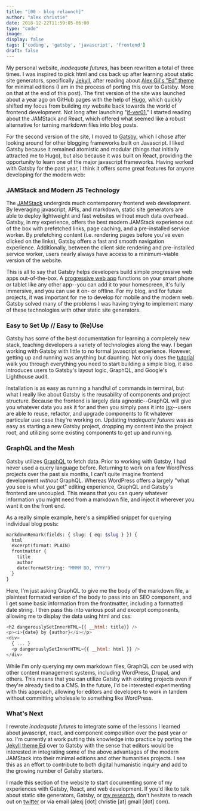 ```yaml
---
title: "[00 - blog relaunch]"
author: "alex christie"
date: 2018-12-22T11:59:05-06:00
type: "code"
image: 
display: false
tags: ['coding', 'gatsby', 'javascript', 'frontend']
draft: false
---
```


My personal website, *inadequate futures*, has been rewritten a total of three times. I was inspired to pick html and css back up after learning about static site generators, specifically [Jekyll](https://jekyllrb.com/), after reading about [Alex Gil's "Ed" theme](https://elotroalex.github.io/ed/about/) for minimal editions (I am in the process of porting this over to Gatsby. More on that at the end of this post). The first version of the site was launched about a year ago on GitHub pages with the help of [Hugo](https://gohugo.io/), which quickly shifted my focus from building *my* website back towards the world of frontend development. Not long after launching "[if-ver01](https://inadeqtfuturs.github.io/)," I started reading about the JAMStack and React, which offered what seemed like a robust alternative for turning markdown files into blog posts.

<!--more-->

For the second version of the site, I moved to [Gatsby](https://www.gatsbyjs.org/), which I chose after looking around for other blogging frameworks built on Javascript. I liked Gatsby because it remained atomistic and modular (things that initially attracted me to Hugo), but also because it was built on React, providing the opportunity to learn one of the major javascript frameworks. Having worked with Gatsby for the past year, I think it offers some great features for anyone developing for the modern web:

### JAMStack and Modern JS Technology

The [JAMStack](https://jamstack.org/) undergirds much contemporary frontend web development. By leveraging javascript, APIs, and markdown, static site generators are able to deploy lightweight and fast websites without much data overhead. Gatsby, in my experience, offers the best modern JAMStack experience out of the box with prefetched links, page caching, and a pre-installed service worker. By prefetching content (i.e. rendering pages before you've even clicked on the links), Gatsby offers a fast and smooth navigation experience. Additionally, between the client side rendering and pre-installed service worker, users nearly always have access to a minimum-viable version of the website.

This is all to say that Gatsby helps developers build simple progressive web apps out-of-the-box. A [progressive web app](https://developers.google.com/web/progressive-web-apps/) functions on your smart phone or tablet like any other app--you can add it to your homescreen, it's fully immersive, and you can use it on- or offline. For my blog, and for future projects, it was important for me to develop for mobile and the modern web. Gatsby solved many of the problems I was having trying to implement many of these technologies with other static site generators.

### Easy to Set Up // Easy to (Re)Use

Gatsby has some of the best documentation for learning a completely new stack, teaching developers a variety of technologies along the way. I began working with Gatsby with little to no formal javascript experience. However, getting up and running was anything but daunting. Not only does the [tutorial](https://www.gatsbyjs.org/tutorial/) walk you through everything you need to start building a simple blog, it also introduces users to Gatsby's layout logic, GraphQL, and Google's Lighthouse audit.

Installation is as easy as running a handful of commands in terminal, but what I really like about Gatsby is the reusability of components and project structure. Because the frontend is largely data agnostic--GraphQL will give you whatever data you ask it for and then you simply pass it into [jsx](https://reactjs.org/docs/introducing-jsx.html)--users are able to reuse, refactor, and upgrade components to fit whatever particular use case they're working on. Updating *inadequate futures* was as easy as starting a new Gatsby project, dropping my content into the project root, and utilizing some existing components to get up and running.

### GraphQL and the Mesh

Gatsby utilizes [GraphQL](https://graphql.org/) to fetch data. Prior to working with Gatsby, I had never used a query language before. Returning to work on a few WordPress projects over the past six months, I can't quite imagine frontend development *without* GraphQL. Whereas WordPress offers a largely "what you see is what you get" editing experience, GraphQL and Gatsby's frontend are  uncoupled. This means that you can query whatever information you might need from a markdown file, and inject it wherever you want it on the front end.

As a really simple example, here's a simplified snippet for querying individual blog posts:

```GraphQL
markdownRemark(fields: { slug: { eq: $slug } }) {
  html
  excerpt(format: PLAIN)
  frontmatter {
    title
    author
    date(formatString: "MMMM DD, YYYY")
  }
}
```

Here, I'm just asking GraphQL to give me the body of the markdown file, a plaintext formated version of the body to pass into an SEO component, and I get some basic information from the frontmatter, including a formatted date string. I then pass this into various post and excerpt components, allowing me to display the data using html and css:

```js
<h2 dangerouslySetInnerHTML={{ __html: title}} />
<p><i>{date} by {author}</i></p>
<div>
  { ... }
  <p dangerouslySetInnerHTML={{ __html: html }} />
</div>
```

While I'm only querying my own markdown files, GraphQL *can* be used with other content management systems, including WordPress, Drupal, and others. This means that you can utilize Gatsby with existing projects even if they're already tied to a CMS. In the future, I'd be interested experimenting with this approach, allowing for editors and developers to work in tandem without committing wholesale to something like WordPress.

### What's Next

I rewrote *inadequate futures* to integrate some of the lessons I learned about javascript, react, and component composition over the past year or so. I'm currently at work putting this knowledge into practice by porting the [Jekyll theme Ed](https://elotroalex.github.io/ed/) over to Gatsby with the sense that editors would be interested in integrating some of the above advantages of the modern JAMStack into their minimal editions and other humanities projects. I see this as an effort to contribute to both digital humanistic inquiry and add to the growing number of Gatsby starters.

I made this section of the website to start documenting some of my experiences with Gatsby, React, and web development. If you'd like to talk about static site generators, Gatsby, or [my research](www.inadequatefutures.com), don't hesitate to reach out on [twitter](https://twitter.com/inadeqt_futurs) or via email (alexj [dot] christie [at] gmail [dot] com).